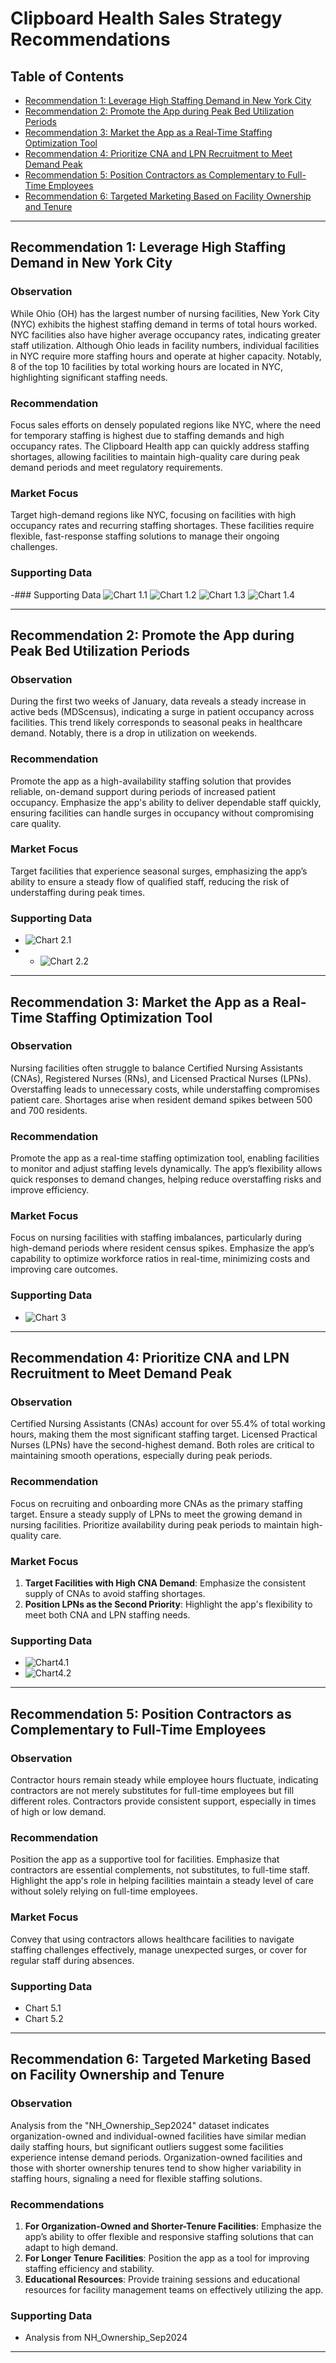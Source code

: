 # Clipboard Health Sales Strategy Recommendations

## Table of Contents
- [Recommendation 1: Leverage High Staffing Demand in New York City](#recommendation-1-leverage-high-staffing-demand-in-new-york-city)
- [Recommendation 2: Promote the App during Peak Bed Utilization Periods](#recommendation-2-promote-the-app-during-peak-bed-utilization-periods)
- [Recommendation 3: Market the App as a Real-Time Staffing Optimization Tool](#recommendation-3-market-the-app-as-a-real-time-staffing-optimization-tool)
- [Recommendation 4: Prioritize CNA and LPN Recruitment to Meet Demand Peak](#recommendation-4-prioritize-cna-and-lpn-recruitment-to-meet-demand-peak)
- [Recommendation 5: Position Contractors as Complementary to Full-Time Employees](#recommendation-5-position-contractors-as-complementary-to-full-time-employees)
- [Recommendation 6: Targeted Marketing Based on Facility Ownership and Tenure](#recommendation-6-targeted-marketing-based-on-facility-ownership-and-tenure)

---

## Recommendation 1: Leverage High Staffing Demand in New York City

### Observation
While Ohio (OH) has the largest number of nursing facilities, New York City (NYC) exhibits the highest staffing demand in terms of total hours worked. NYC facilities also have higher average occupancy rates, indicating greater staff utilization. Although Ohio leads in facility numbers, individual facilities in NYC require more staffing hours and operate at higher capacity. Notably, 8 of the top 10 facilities by total working hours are located in NYC, highlighting significant staffing needs.

### Recommendation
Focus sales efforts on densely populated regions like NYC, where the need for temporary staffing is highest due to staffing demands and high occupancy rates. The Clipboard Health app can quickly address staffing shortages, allowing facilities to maintain high-quality care during peak demand periods and meet regulatory requirements.

### Market Focus
Target high-demand regions like NYC, focusing on facilities with high occupancy rates and recurring staffing shortages. These facilities require flexible, fast-response staffing solutions to manage their ongoing challenges.

### Supporting Data
-### Supporting Data
![Chart 1.1](graphs/chart1.1.png)
![Chart 1.2](/Users/mac/Desktop/Clipboard_Health_Sales_Strategy/graphs/Chart1.2.png)
![Chart 1.3](/Users/mac/Desktop/Clipboard_Health_Sales_Strategy/graphs/Chart1.3.png)
![Chart 1.4](./Users/mac/Desktop/Clipboard_Health_Sales_Strategy/graphs/Chart1.4.png)


---

## Recommendation 2: Promote the App during Peak Bed Utilization Periods

### Observation
During the first two weeks of January, data reveals a steady increase in active beds (MDScensus), indicating a surge in patient occupancy across facilities. This trend likely corresponds to seasonal peaks in healthcare demand. Notably, there is a drop in utilization on weekends.

### Recommendation
Promote the app as a high-availability staffing solution that provides reliable, on-demand support during periods of increased patient occupancy. Emphasize the app's ability to deliver dependable staff quickly, ensuring facilities can handle surges in occupancy without compromising care quality.

### Market Focus
Target facilities that experience seasonal surges, emphasizing the app’s ability to ensure a steady flow of qualified staff, reducing the risk of understaffing during peak times.

### Supporting Data
- ![Chart 2.1](/Users/mac/Desktop/Clipboard_Health_Sales_Strategy/graphs/Chart2.1.png)
- - ![Chart 2.2](/Users/mac/Desktop/Clipboard_Health_Sales_Strategy/graphs/Chart2.2.png)

---

## Recommendation 3: Market the App as a Real-Time Staffing Optimization Tool

### Observation
Nursing facilities often struggle to balance Certified Nursing Assistants (CNAs), Registered Nurses (RNs), and Licensed Practical Nurses (LPNs). Overstaffing leads to unnecessary costs, while understaffing compromises patient care. Shortages arise when resident demand spikes between 500 and 700 residents.

### Recommendation
Promote the app as a real-time staffing optimization tool, enabling facilities to monitor and adjust staffing levels dynamically. The app’s flexibility allows quick responses to demand changes, helping reduce overstaffing risks and improve efficiency.

### Market Focus
Focus on nursing facilities with staffing imbalances, particularly during high-demand periods where resident census spikes. Emphasize the app’s capability to optimize workforce ratios in real-time, minimizing costs and improving care outcomes.

### Supporting Data
- ![Chart 3](/Users/mac/Desktop/Clipboard_Health_Sales_Strategy/graphs/Chart3.png)

---

## Recommendation 4: Prioritize CNA and LPN Recruitment to Meet Demand Peak

### Observation
Certified Nursing Assistants (CNAs) account for over 55.4% of total working hours, making them the most significant staffing target. Licensed Practical Nurses (LPNs) have the second-highest demand. Both roles are critical to maintaining smooth operations, especially during peak periods.

### Recommendation
Focus on recruiting and onboarding more CNAs as the primary staffing target. Ensure a steady supply of LPNs to meet the growing demand in nursing facilities. Prioritize availability during peak periods to maintain high-quality care.

### Market Focus
1. **Target Facilities with High CNA Demand**: Emphasize the consistent supply of CNAs to avoid staffing shortages.
2. **Position LPNs as the Second Priority**: Highlight the app's flexibility to meet both CNA and LPN staffing needs.

### Supporting Data
- ![Chart4.1](/Users/mac/Desktop/Clipboard_Health_Sales_Strategy/graphs/Chart4.png)
- ![Chart4.2](/Users/mac/Desktop/Clipboard_Health_Sales_Strategy/graphs/Chart4.2png)

---

## Recommendation 5: Position Contractors as Complementary to Full-Time Employees

### Observation
Contractor hours remain steady while employee hours fluctuate, indicating contractors are not merely substitutes for full-time employees but fill different roles. Contractors provide consistent support, especially in times of high or low demand.

### Recommendation
Position the app as a supportive tool for facilities. Emphasize that contractors are essential complements, not substitutes, to full-time staff. Highlight the app's role in helping facilities maintain a steady level of care without solely relying on full-time employees.

### Market Focus
Convey that using contractors allows healthcare facilities to navigate staffing challenges effectively, manage unexpected surges, or cover for regular staff during absences.

### Supporting Data
- Chart 5.1
- Chart 5.2

---

## Recommendation 6: Targeted Marketing Based on Facility Ownership and Tenure

### Observation
Analysis from the "NH_Ownership_Sep2024" dataset indicates organization-owned and individual-owned facilities have similar median daily staffing hours, but significant outliers suggest some facilities experience intense demand periods. Organization-owned facilities and those with shorter ownership tenures tend to show higher variability in staffing hours, signaling a need for flexible staffing solutions.

### Recommendations
1. **For Organization-Owned and Shorter-Tenure Facilities**: Emphasize the app’s ability to offer flexible and responsive staffing solutions that can adapt to high demand.
2. **For Longer Tenure Facilities**: Position the app as a tool for improving staffing efficiency and stability.
3. **Educational Resources**: Provide training sessions and educational resources for facility management teams on effectively utilizing the app.

### Supporting Data
- Analysis from NH_Ownership_Sep2024

---

